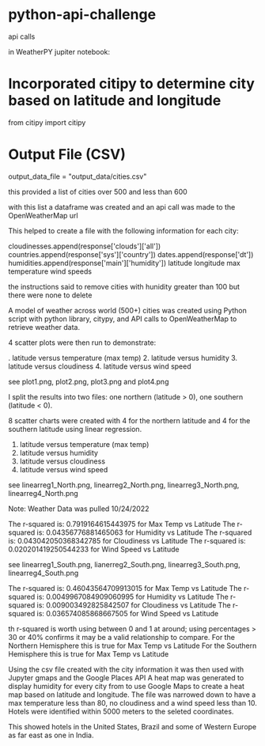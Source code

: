 # python-api-challenge
api calls


 in WeatherPY jupiter notebook:
# Incorporated citipy to determine city based on latitude and longitude
from citipy import citipy

# Output File (CSV)
output_data_file = "output_data/cities.csv"


this provided a list of cities over 500 and less than 600

with this list a dataframe was created and an api call was made to the OpenWeatherMap url

This helped to create a file with the following information for each city:

cloudinesses.append(response['clouds']['all'])  
countries.append(response['sys']['country'])
dates.append(response['dt'])
humidities.append(response['main']['humidity'])
latitude
longitude
max temperature
wind speeds    

the instructions said to remove cities with hunidity greater than 100 but there were none to delete

A model of weather across world (500+) cities was created using Python script with python library, citypy, and API calls to OpenWeatherMap to retrieve weather data.  

4 scatter plots were then run to demonstrate:  


. latitude versus temperature (max temp)
2. latitude versus humidity
3. latitude versus cloudiness
4. latitude versus wind speed

see plot1.png, plot2.png, plot3.png and plot4.png

I split the results into two files: one northern (latitude > 0), one southern (latitude < 0).

8 scatter charts were created with 4 for the northern latitude and 4 for the southern latitude using linear regression.

1. latitude versus temperature (max temp)
2. latitude versus humidity
3. latitude versus cloudiness
4. latitude versus wind speed

see linearreg1_North.png, linearreg2_North.png, linearreg3_North.png, linearreg4_North.png

Note: Weather Data was pulled 10/24/2022

The r-squared is: 0.7919164615443975 for Max Temp vs Latitude
The r-squared is: 0.04356776881465063 for Humidity vs Latitude
The r-squared is: 0.043042050368342785 for Cloudiness vs Latitude
The r-squared is: 0.020201419250544233 for Wind Speed vs Latitude

see linearreg1_South.png, lianerreg2_South.png, linearreg3_South.png, linearreg4_South.png  

The r-squared is: 0.46043564709913015 for Max Temp vs Latitude
The r-squared is: 0.0049967084909060995 for Humidity vs Latitude
The r-squared is: 0.009003492825842507 for Cloudiness vs Latitude
The r-squared is: 0.036574085868667505 for Wind Speed vs Latitude

th r-squared is worth using between 0 and 1 at around; using percentages > 30 or 40% confirms it may be a valid relationship to compare.
For the Northern Hemisphere this is true for Max Temp vs Latitude 
For the Southern Hemisphere this is true for Max Temp vs Latitude 


Using the csv file created with the city information it was then used with Jupyter gmaps and the Google Places API 
A heat map was generated to display humidity for every city from to use Google Maps to create a heat map based on latitude and longitude.
The file was narrowed down to have a max temperature less than 80, no cloudiness and a wind speed less than 10.
Hotels were identified within 5000 meters to the seleted coordinates.

This showed hotels in the United States, Brazil and some of Western Europe as far east as one in India.








